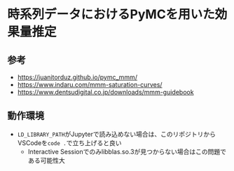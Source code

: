 # 時系列データにおけるPyMCを用いた効果量推定

## 参考

- https://juanitorduz.github.io/pymc_mmm/
- https://www.indaru.com/mmm-saturation-curves/
- https://www.dentsudigital.co.jp/downloads/mmm-guidebook

## 動作環境

- `LD_LIBRARY_PATH`がJupyterで読み込めない場合は、このリポジトリからVSCodeを`code .`で立ち上げると良い
    - Interactive Sessionでのみlibblas.so.3が見つからない場合はこの問題である可能性大

